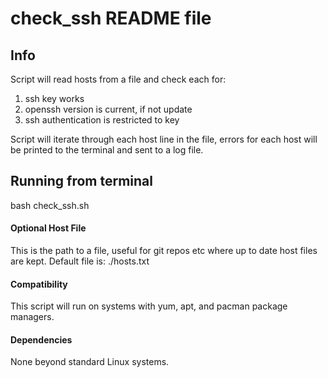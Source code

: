 # check_ssh README file

## Info
Script will read hosts from a file and check each for:
1) ssh key works
2) openssh version is current, if not update
3) ssh authentication is restricted to key

Script will iterate through each host line in the file, errors for each host will be printed to the terminal and sent to a log file.

## Running from terminal
bash check_ssh.sh <optional host file>

#### Optional Host File
This is the path to a file, useful for git repos etc where up to date host files are kept.
Default file is: ./hosts.txt

#### Compatibility
This script will run on systems with yum, apt, and pacman package managers.

#### Dependencies
None beyond standard Linux systems.
